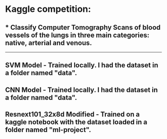 # Kaggle competition:
## * Classify Computer Tomography Scans of blood vessels of the lungs in three main categories: native, arterial and venous.

------

## SVM Model - Trained locally. I had the dataset in a folder named "data".

## CNN Model - Trained locally. I had the dataset in a folder named "data".

## Resnext101_32x8d Modified - Trained on a kaggle notebook with the dataset loaded in a folder named "ml-project".
